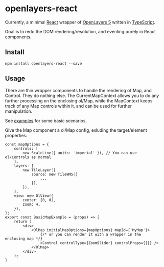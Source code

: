# openlayers-react

Currently, a minimal [React](https://facebook.github.io/react/) 
wrapper of [OpenLayers 5](https://openlayers.org/)
written in [TypeScript](https://www.typescriptlang.org/).

Goal is to redo the DOM rendering/resolution, and eventing purely in React components.

## Install

    npm install openlayers-react --save

## Usage

There are thin wrapper components to handle the rendering of Map, and Control. They do nothing else.
The CurrentMapContext allows you to do any further processing on the enclosing ol/Map, while the MapContext keeps track of any Map controls within it, and can be used for further manipulation.

See [examples](./examples/) for some basic scenarios.

Give the Map component a ol/Map config, exluding the target/element properties:
    
    const mapOptions = {
        controls: [
            new ScaleLine({ units: 'imperial' }), // You can use ol/Controls as normal
        ],
        layers: [
            new TileLayer({
                source: new TileWMS({
                    ...
                }),
            }),
        ],
        view: new OlView({
            center: [0, 0],
            zoom: 4,
        }),
    };
    export const BasicMapExample = (props) => {
        return (
            <div>
                <OlMap initialMapOptions={mapOptions} mapId={'MyMap'}>
                    {/* or you can render it with a wrapper in the enclosing map */}
                    <Control controlType={ZoomSlider} controlProps={{}} />
                </OlMap>
            </div>
        );
    }
